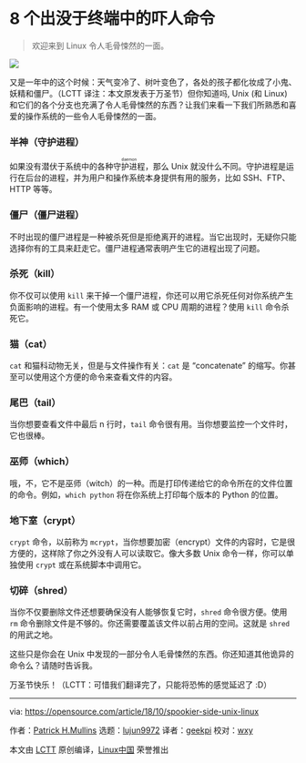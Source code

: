 8 个出没于终端中的吓人命令
======

> 欢迎来到 Linux 令人毛骨悚然的一面。

![](https://opensource.com/sites/default/files/styles/image-full-size/public/lead-images/halloween_bag_bat_diy.jpg?itok=24M0lX25)

又是一年中的这个时候：天气变冷了、树叶变色了，各处的孩子都化妆成了小鬼、妖精和僵尸。（LCTT 译注：本文原发表于万圣节）但你知道吗, Unix (和 Linux) 和它们的各个分支也充满了令人毛骨悚然的东西？让我们来看一下我们所熟悉和喜爱的操作系统的一些令人毛骨悚然的一面。

### 半神（守护进程）

如果没有潜伏于系统中的各种<ruby>守护进程<rt>daemon</rt></ruby>，那么 Unix 就没什么不同。守护进程是运行在后台的进程，并为用户和操作系统本身提供有用的服务，比如 SSH、FTP、HTTP 等等。

### 僵尸（僵尸进程）

不时出现的僵尸进程是一种被杀死但是拒绝离开的进程。当它出现时，无疑你只能选择你有的工具来赶走它。僵尸进程通常表明产生它的进程出现了问题。

### 杀死（kill）

你不仅可以使用 `kill` 来干掉一个僵尸进程，你还可以用它杀死任何对你系统产生负面影响的进程。有一个使用太多 RAM 或 CPU 周期的进程？使用 `kill` 命令杀死它。

### 猫（cat）

`cat` 和猫科动物无关，但是与文件操作有关：`cat` 是 “concatenate” 的缩写。你甚至可以使用这个方便的命令来查看文件的内容。

### 尾巴（tail）

当你想要查看文件中最后 n 行时，`tail` 命令很有用。当你想要监控一个文件时，它也很棒。

### 巫师（which）

哦，不，它不是巫师（witch）的一种。而是打印传递给它的命令所在的文件位置的命令。例如，`which python` 将在你系统上打印每个版本的 Python 的位置。

### 地下室（crypt）

`crypt` 命令，以前称为 `mcrypt`，当你想要加密（encrypt）文件的内容时，它是很方便的，这样除了你之外没有人可以读取它。像大多数 Unix 命令一样，你可以单独使用 `crypt` 或在系统脚本中调用它。

### 切碎（shred）

当你不仅要删除文件还想要确保没有人能够恢复它时，`shred` 命令很方便。使用 `rm` 命令删除文件是不够的。你还需要覆盖该文件以前占用的空间。这就是 `shred` 的用武之地。

这些只是你会在 Unix 中发现的一部分令人毛骨悚然的东西。你还知道其他诡异的命令么？请随时告诉我。

万圣节快乐！（LCTT：可惜我们翻译完了，只能将恐怖的感觉延迟了 :D）

--------------------------------------------------------------------------------

via: https://opensource.com/article/18/10/spookier-side-unix-linux

作者：[Patrick H.Mullins][a]
选题：[lujun9972][b]
译者：[geekpi](https://github.com/geekpi)
校对：[wxy](https://github.com/wxy)

本文由 [LCTT](https://github.com/LCTT/TranslateProject) 原创编译，[Linux中国](https://linux.cn/) 荣誉推出

[a]: https://opensource.com/users/pmullins
[b]: https://github.com/lujun9972
